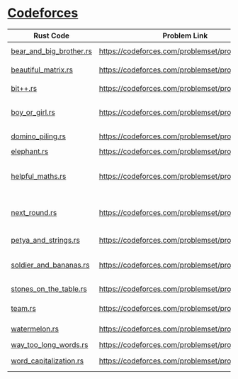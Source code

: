 
# [Codeforces](https://codeforces.com/)
| Rust Code | Problem Link | Tags |
| --------- | ------------ | ---- |
| [bear_and_big_brother.rs](src/archive/bear_and_big_brother.rs) | https://codeforces.com/problemset/problem/791/A | `implementation`, `*800` |
| [beautiful_matrix.rs](src/archive/beautiful_matrix.rs) | https://codeforces.com/problemset/problem/263/A | `implementation`, `*800` |
| [bit++.rs](src/archive/bit++.rs) | https://codeforces.com/problemset/problem/282/A | `implementation`, `*800` |
| [boy_or_girl.rs](src/archive/boy_or_girl.rs) | https://codeforces.com/problemset/problem/236/A | `brute force`, `implementation`, `strings`, `*800` |
| [domino_piling.rs](src/archive/domino_piling.rs) | https://codeforces.com/problemset/problem/50/A | `greedy`, `math`, `*800` |
| [elephant.rs](src/archive/elephant.rs) | https://codeforces.com/problemset/problem/617/A | `math`, `*800` |
| [helpful_maths.rs](src/archive/helpful_maths.rs) | https://codeforces.com/problemset/problem/339/A | `greedy`, `implementation`, `sortings`, `strings`, `*800` |
| [next_round.rs](src/archive/next_round.rs) | https://codeforces.com/problemset/problem/158/A | `*special problem`, `implementation`, `*800` |
| [petya_and_strings.rs](src/archive/petya_and_strings.rs) | https://codeforces.com/problemset/problem/112/A | `implementation`, `strings`, `*800` |
| [soldier_and_bananas.rs](src/archive/soldier_and_bananas.rs) | https://codeforces.com/problemset/problem/546/A | `brute force`, `implementation`, `math`, `*800` |
| [stones_on_the_table.rs](src/archive/stones_on_the_table.rs) | https://codeforces.com/problemset/problem/266/A | `implementation`, `*800` |
| [team.rs](src/archive/team.rs) | https://codeforces.com/problemset/problem/231/A | `brute force`, `greedy`, `*800` |
| [watermelon.rs](src/archive/watermelon.rs) | https://codeforces.com/problemset/problem/4/A | `brute force`, `math`, `*800` |
| [way_too_long_words.rs](src/archive/way_too_long_words.rs) | https://codeforces.com/problemset/problem/71/A | `strings`, `*800` |
| [word_capitalization.rs](src/archive/word_capitalization.rs) | https://codeforces.com/problemset/problem/281/A | `implementation`, `strings`, `*800` |
